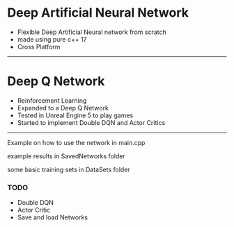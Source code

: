 # Deep Artificial Neural Network
- Flexible Deep Artificial Neural network from scratch
- made using pure c++ 17
- Cross Platform
___

# Deep Q Network
- Reinforcement Learning
- Expanded to a Deep Q Network
- Tested in Unreal Engine 5 to play games
- Started to implement Double DQN and Actor Critics
___

Example on how to use the network in main.cpp 

example results in SavedNetworks folder

some basic training sets in DataSets folder

### TODO
- Double DQN
- Actor Critic
- Save and load Networks